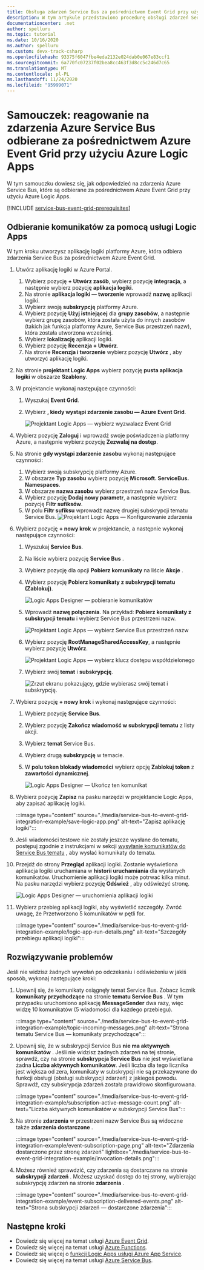```yaml
---
title: Obsługa zdarzeń Service Bus za pośrednictwem Event Grid przy użyciu Azure Logic Apps
description: W tym artykule przedstawiono procedurę obsługi zdarzeń Service Bus za pośrednictwem Event Grid przy użyciu Azure Logic Apps.
documentationcenter: .net
author: spelluru
ms.topic: tutorial
ms.date: 10/16/2020
ms.author: spelluru
ms.custom: devx-track-csharp
ms.openlocfilehash: 93375f6047fbe4eda2132e024dab0e067e83ccf1
ms.sourcegitcommit: 6a770fc07237f02bea8cc463f3d8cc5c246d7c65
ms.translationtype: MT
ms.contentlocale: pl-PL
ms.lasthandoff: 11/24/2020
ms.locfileid: "95999071"
---
```

# <a name="tutorial-respond-to-azure-service-bus-events-received-via-azure-event-grid-by-using-azure-logic-apps"></a>Samouczek: reagowanie na zdarzenia Azure Service Bus odbierane za pośrednictwem Azure Event Grid przy użyciu Azure Logic Apps
W tym samouczku dowiesz się, jak odpowiedzieć na zdarzenia Azure Service Bus, które są odbierane za pośrednictwem Azure Event Grid przy użyciu Azure Logic Apps. 

[!INCLUDE [service-bus-event-grid-prerequisites](../../includes/service-bus-event-grid-prerequisites.md)]

## <a name="receive-messages-by-using-logic-apps"></a>Odbieranie komunikatów za pomocą usługi Logic Apps
W tym kroku utworzysz aplikację logiki platformy Azure, która odbiera zdarzenia Service Bus za pośrednictwem Azure Event Grid. 

1. Utwórz aplikację logiki w Azure Portal.
    1. Wybierz pozycję **+ Utwórz zasób**, wybierz pozycję **integracja**, a następnie wybierz pozycję **aplikacja logiki**. 
    2. Na stronie **aplikacja logiki — tworzenie** wprowadź **nazwę** aplikacji logiki.
    3. Wybierz swoją **subskrypcję** platformy Azure. 
    4. Wybierz pozycję **Użyj istniejącej** dla **grupy zasobów**, a następnie wybierz grupę zasobów, która została użyta do innych zasobów (takich jak funkcja platformy Azure, Service Bus przestrzeń nazw), która została utworzona wcześniej. 
    5. Wybierz **lokalizację** aplikacji logiki. 
    6. Wybierz pozycję **Recenzja + Utwórz**. 
    1. Na stronie **Recenzja i tworzenie** wybierz pozycję **Utwórz** , aby utworzyć aplikację logiki. 
1. Na stronie **projektant Logic Apps** wybierz pozycję **pusta aplikacja logiki** w obszarze **Szablony**. 
1. W projektancie wykonaj następujące czynności:
    1. Wyszukaj **Event Grid**. 
    2. Wybierz **, kiedy wystąpi zdarzenie zasobu — Azure Event Grid**. 

        ![Projektant Logic Apps — wybierz wyzwalacz Event Grid](./media/service-bus-to-event-grid-integration-example/logic-apps-event-grid-trigger.png)
4. Wybierz pozycję **Zaloguj** i wprowadź swoje poświadczenia platformy Azure, a następnie wybierz pozycję **Zezwalaj na dostęp**. 
5. Na stronie **gdy wystąpi zdarzenie zasobu** wykonaj następujące czynności:
    1. Wybierz swoją subskrypcję platformy Azure. 
    2. W obszarze **Typ zasobu** wybierz pozycję **Microsoft. ServiceBus. Namespaces**. 
    3. W obszarze **nazwa zasobu** wybierz przestrzeń nazw Service Bus. 
    4. Wybierz pozycję **Dodaj nowy parametr**, a następnie wybierz pozycję **Filtr sufiksów**. 
    5. W polu **Filtr sufiksu** wprowadź nazwę drugiej subskrypcji tematu Service Bus. 
        ![Projektant Logic Apps — Konfigurowanie zdarzenia](./media/service-bus-to-event-grid-integration-example/logic-app-configure-event.png)
6. Wybierz pozycję **+ nowy krok** w projektancie, a następnie wykonaj następujące czynności:
    1. Wyszukaj **Service Bus**.
    2. Na liście wybierz pozycję **Service Bus** . 
    3. Wybierz pozycję dla opcji **Pobierz komunikaty** na liście **Akcje** . 
    4. Wybierz pozycję **Pobierz komunikaty z subskrypcji tematu (Zablokuj)**. 

        ![Logic Apps Designer — pobieranie komunikatów](./media/service-bus-to-event-grid-integration-example/service-bus-get-messages-step.png)
    5. Wprowadź **nazwę połączenia**. Na przykład: **Pobierz komunikaty z subskrypcji tematu** i wybierz Service Bus przestrzeni nazw. 

        ![Projektant Logic Apps — wybierz Service Bus przestrzeń nazw](./media/service-bus-to-event-grid-integration-example/logic-apps-select-namespace.png) 
    6. Wybierz pozycję **RootManageSharedAccessKey**, a następnie wybierz pozycję **Utwórz**.

        ![Projektant Logic Apps — wybierz klucz dostępu współdzielonego](./media/service-bus-to-event-grid-integration-example/logic-app-shared-access-key.png) 
    8. Wybierz swój **temat** i **subskrypcję**. 
    
        ![Zrzut ekranu pokazujący, gdzie wybierasz swój temat i subskrypcję.](./media/service-bus-to-event-grid-integration-example/logic-app-select-topic-subscription.png)
7. Wybierz pozycję **+ nowy krok** i wykonaj następujące czynności: 
    1. Wybierz pozycję **Service Bus**.
    2. Wybierz pozycję **Zakończ wiadomość w subskrypcji tematu** z listy akcji. 
    3. Wybierz **temat** Service Bus.
    4. Wybierz drugą **subskrypcję** w temacie.
    5. W **polu token blokady wiadomości** wybierz opcję **Zablokuj token** z **zawartości dynamicznej**. 

        ![Logic Apps Designer — Ukończ ten komunikat](./media/service-bus-to-event-grid-integration-example/logic-app-complete-message.png)
8. Wybierz pozycję **Zapisz** na pasku narzędzi w projektancie Logic Apps, aby zapisać aplikację logiki. 

    :::image type="content" source="./media/service-bus-to-event-grid-integration-example/save-logic-app.png" alt-text="Zapisz aplikację logiki":::
1. Jeśli wiadomości testowe nie zostały jeszcze wysłane do tematu, postępuj zgodnie z instrukcjami w sekcji [wysyłanie komunikatów do Service Bus tematu](#send-messages-to-the-service-bus-topic) , aby wysłać komunikaty do tematu. 
1. Przejdź do strony **Przegląd** aplikacji logiki. Zostanie wyświetlona aplikacja logiki uruchamiana w **historii uruchamiania** dla wysłanych komunikatów. Uruchomienie aplikacji logiki może potrwać kilka minut. Na pasku narzędzi wybierz pozycję **Odśwież** , aby odświeżyć stronę. 

    ![Logic Apps Designer — uruchomienia aplikacji logiki](./media/service-bus-to-event-grid-integration-example/logic-app-runs.png)
1. Wybierz przebieg aplikacji logiki, aby wyświetlić szczegóły. Zwróć uwagę, że Przetworzono 5 komunikatów w pętli for. 
    
    :::image type="content" source="./media/service-bus-to-event-grid-integration-example/logic-app-run-details.png" alt-text="Szczegóły przebiegu aplikacji logiki":::    

## <a name="troubleshoot"></a>Rozwiązywanie problemów
Jeśli nie widzisz żadnych wywołań po odczekaniu i odświeżeniu w jakiś sposób, wykonaj następujące kroki: 

1. Upewnij się, że komunikaty osiągnęły temat Service Bus. Zobacz licznik **komunikaty przychodzące** na stronie **tematu Service Bus** . W tym przypadku uruchomiono aplikację **MessageSender** dwa razy, więc widzę 10 komunikatów (5 wiadomości dla każdego przebiegu).

    :::image type="content" source="./media/service-bus-to-event-grid-integration-example/topic-incoming-messages.png" alt-text="Strona tematu Service Bus — komunikaty przychodzące":::    
1. Upewnij się, że w subskrypcji Service Bus **nie ma aktywnych komunikatów** . 
    Jeśli nie widzisz żadnych zdarzeń na tej stronie, sprawdź, czy na stronie **subskrypcja Service Bus** nie jest wyświetlana żadna **Liczba aktywnych komunikatów**. Jeśli liczba dla tego licznika jest większa od zera, komunikaty w subskrypcji nie są przekazywane do funkcji obsługi (obsługi subskrypcji zdarzeń) z jakiegoś powodu. Sprawdź, czy subskrypcja zdarzeń została prawidłowo skonfigurowana. 

    :::image type="content" source="./media/service-bus-to-event-grid-integration-example/subscription-active-message-count.png" alt-text="Liczba aktywnych komunikatów w subskrypcji Service Bus":::    
1. Na stronie **zdarzenia** w przestrzeni nazw Service Bus są widoczne także **zdarzenia dostarczone** . 

    :::image type="content" source="./media/service-bus-to-event-grid-integration-example/event-subscription-page.png" alt-text="Zdarzenia dostarczone przez stronę zdarzeń" lightbox="./media/service-bus-to-event-grid-integration-example/invocation-details.png":::
1. Możesz również sprawdzić, czy zdarzenia są dostarczane na stronie **subskrypcji zdarzeń** . Możesz uzyskać dostęp do tej strony, wybierając subskrypcję zdarzeń na stronie **zdarzenia** . 
    
    :::image type="content" source="./media/service-bus-to-event-grid-integration-example/event-subscription-delivered-events.png" alt-text="Strona subskrypcji zdarzeń — dostarczone zdarzenia":::
## <a name="next-steps"></a>Następne kroki

* Dowiedz się więcej na temat usługi [Azure Event Grid](../event-grid/index.yml).
* Dowiedz się więcej na temat usługi [Azure Functions](../azure-functions/index.yml).
* Dowiedz się więcej o [funkcji Logic Apps usługi Azure App Service](../logic-apps/index.yml).
* Dowiedz się więcej na temat usługi [Azure Service Bus](/azure/service-bus/).


[2]: ./media/service-bus-to-event-grid-integration-example/sbtoeventgrid2.png
[3]: ./media/service-bus-to-event-grid-integration-example/sbtoeventgrid3.png
[7]: ./media/service-bus-to-event-grid-integration-example/sbtoeventgrid7.png
[8]: ./media/service-bus-to-event-grid-integration-example/sbtoeventgrid8.png
[9]: ./media/service-bus-to-event-grid-integration-example/sbtoeventgrid9.png
[10]: ./media/service-bus-to-event-grid-integration-example/sbtoeventgrid10.png
[11]: ./media/service-bus-to-event-grid-integration-example/sbtoeventgrid11.png
[12]: ./media/service-bus-to-event-grid-integration-example/sbtoeventgrid12.png
[12-1]: ./media/service-bus-to-event-grid-integration-example/sbtoeventgrid12-1.png
[12-2]: ./media/service-bus-to-event-grid-integration-example/sbtoeventgrid12-2.png
[13]: ./media/service-bus-to-event-grid-integration-example/sbtoeventgrid13.png
[14]: ./media/service-bus-to-event-grid-integration-example/sbtoeventgrid14.png
[15]: ./media/service-bus-to-event-grid-integration-example/sbtoeventgrid15.png
[16]: ./media/service-bus-to-event-grid-integration-example/sbtoeventgrid16.png
[17]: ./media/service-bus-to-event-grid-integration-example/sbtoeventgrid17.png
[18]: ./media/service-bus-to-event-grid-integration-example/sbtoeventgrid18.png
[20]: ./media/service-bus-to-event-grid-integration-example/sbtoeventgridportal.png
[21]: ./media/service-bus-to-event-grid-integration-example/sbtoeventgridportal2.png